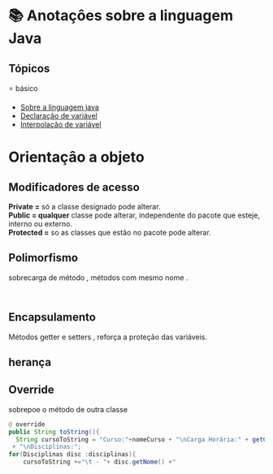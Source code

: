 # :books: Anotaçôes sobre a linguagem Java 

## Tópicos 
:star: básico
* [Sobre a linguagem java](#java)
* [Declaraçâo de variável](#variavel)
* [Interpolaçâo de variável](#variavel)


<div id="java">
 
<div id="variavel">

# Orientaçâo a objeto

## Modificadores de acesso

<strong>Private =</strong> só a classe designado pode alterar. <br>
<strong>Public = qualquer</strong> classe pode alterar, independente do pacote que esteje, interno ou externo. <br>
<strong>Protected =</strong> so as classes que estão no pacote pode alterar. 

## Polimorfismo 
sobrecarga de método , métodos com mesmo nome .
```java 



```
## Encapsulamento 
Métodos getter e setters , reforça a proteçâo das variáveis.


## herança 


## Override 
sobrepoe o método de outra classe 

```java 
@ override 
public String toString(){
  String cursoToString = "Curso:"+nomeCurso + "\nCarga Horária:" + getCargaHoraria()
 + "\nDisciplinas:";
for(Disciplinas disc :disciplinas){
    cursoToString +="\t - "+ disc.getNome() +"




```






